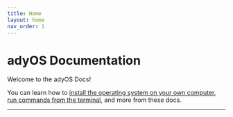```yaml
---
title: Home
layout: home
nav_order: 1
---
```


# adyOS Documentation

Welcome to the adyOS Docs!

You can learn how to [install the operating system on your own computer], [run commands from the terminal], and more from these docs.

---

[^1]: [It can take up to 10 minutes for changes to your site to publish after you push the changes to GitHub](https://docs.github.com/en/pages/setting-up-a-github-pages-site-with-jekyll/creating-a-github-pages-site-with-jekyll#creating-your-site).

[install the operating system on your own computer]: https://docs.ady.best/install
[run commands from the terminal]: https://docs.ady.best/commands
